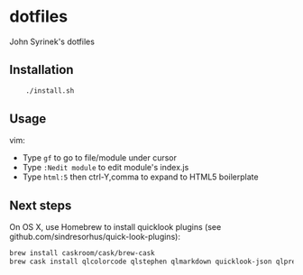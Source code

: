 # dotfiles
John Syrinek's dotfiles

## Installation
```sh
    ./install.sh
```

## Usage
vim:
* Type `gf` to go to file/module under cursor
* Type `:Nedit module` to edit module's index.js
* Type `html:5` then ctrl-Y,comma to expand to HTML5 boilerplate

## Next steps
On OS X, use Homebrew to install quicklook plugins (see github.com/sindresorhus/quick-look-plugins): 
```sh
brew install caskroom/cask/brew-cask
brew cask install qlcolorcode qlstephen qlmarkdown quicklook-json qlprettypatch quicklook-csv betterzipql qlimagesize webpquicklook suspicious-package
```
